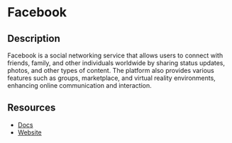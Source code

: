 # Facebook

## Description

Facebook is a social networking service that allows users to connect with friends, family, and other individuals worldwide by sharing status updates, photos, and other types of content. The platform also provides various features such as groups, marketplace, and virtual reality environments, enhancing online communication and interaction.

## Resources

- [Docs](https://developers.facebook.com/docs/)
- [Website](facebook.com)
